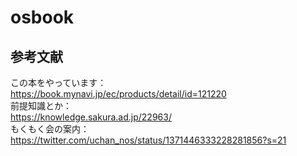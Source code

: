 # osbook
## 参考文献
この本をやっています：  
https://book.mynavi.jp/ec/products/detail/id=121220  
前提知識とか：  
https://knowledge.sakura.ad.jp/22963/  
もくもく会の案内：  
https://twitter.com/uchan_nos/status/1371446333228281856?s=21  

